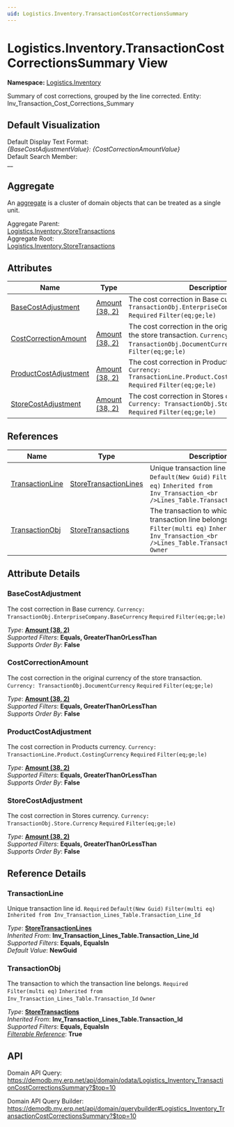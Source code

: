 ```yaml
---
uid: Logistics.Inventory.TransactionCostCorrectionsSummary
---
```

# Logistics.Inventory.TransactionCostCorrectionsSummary View

**Namespace:** [Logistics.Inventory](Logistics.Inventory.md)  

Summary of cost corrections, grouped by the line corrected. Entity: Inv_Transaction_Cost_Corrections_Summary

## Default Visualization
Default Display Text Format:  
_{BaseCostAdjustmentValue}: {CostCorrectionAmountValue}_  
Default Search Member:  
__  

## Aggregate
An [aggregate](https://docs.erp.net/tech/advanced/concepts/aggregates.html) is a cluster of domain objects that can be treated as a single unit.  

Aggregate Parent:  
[Logistics.Inventory.StoreTransactions](Logistics.Inventory.StoreTransactions.md)  
Aggregate Root:  
[Logistics.Inventory.StoreTransactions](Logistics.Inventory.StoreTransactions.md)  

## Attributes

| Name | Type | Description |
| ---- | ---- | --- |
| [BaseCostAdjustment](Logistics.Inventory.TransactionCostCorrectionsSummary.md#basecostadjustment) | [Amount (38, 2)](../data-types.md#amount) | The cost correction in Base currency. `Currency: TransactionObj.EnterpriseCompany.BaseCurrency` `Required` `Filter(eq;ge;le)` 
| [CostCorrectionAmount](Logistics.Inventory.TransactionCostCorrectionsSummary.md#costcorrectionamount) | [Amount (38, 2)](../data-types.md#amount) | The cost correction in the original currency of the store transaction. `Currency: TransactionObj.DocumentCurrency` `Required` `Filter(eq;ge;le)` 
| [ProductCostAdjustment](Logistics.Inventory.TransactionCostCorrectionsSummary.md#productcostadjustment) | [Amount (38, 2)](../data-types.md#amount) | The cost correction in Products currency. `Currency: TransactionLine.Product.CostingCurrency` `Required` `Filter(eq;ge;le)` 
| [StoreCostAdjustment](Logistics.Inventory.TransactionCostCorrectionsSummary.md#storecostadjustment) | [Amount (38, 2)](../data-types.md#amount) | The cost correction in Stores currency. `Currency: TransactionObj.Store.Currency` `Required` `Filter(eq;ge;le)` 

## References

| Name | Type | Description |
| ---- | ---- | --- |
| [TransactionLine](Logistics.Inventory.TransactionCostCorrectionsSummary.md#transactionline) | [StoreTransactionLines](Logistics.Inventory.StoreTransactionLines.md) | Unique transaction line id. `Required` `Default(New Guid)` `Filter(multi eq)` `Inherited from Inv_Transaction_<br />Lines_Table.Transaction_Line_Id` |
| [TransactionObj](Logistics.Inventory.TransactionCostCorrectionsSummary.md#transactionobj) | [StoreTransactions](Logistics.Inventory.StoreTransactions.md) | The transaction to which the transaction line belongs. `Required` `Filter(multi eq)` `Inherited from Inv_Transaction_<br />Lines_Table.Transaction_Id` `Owner` |


## Attribute Details

### BaseCostAdjustment

The cost correction in Base currency. `Currency: TransactionObj.EnterpriseCompany.BaseCurrency` `Required` `Filter(eq;ge;le)`

_Type_: **[Amount (38, 2)](../data-types.md#amount)**  
_Supported Filters_: **Equals, GreaterThanOrLessThan**  
_Supports Order By_: **False**  

### CostCorrectionAmount

The cost correction in the original currency of the store transaction. `Currency: TransactionObj.DocumentCurrency` `Required` `Filter(eq;ge;le)`

_Type_: **[Amount (38, 2)](../data-types.md#amount)**  
_Supported Filters_: **Equals, GreaterThanOrLessThan**  
_Supports Order By_: **False**  

### ProductCostAdjustment

The cost correction in Products currency. `Currency: TransactionLine.Product.CostingCurrency` `Required` `Filter(eq;ge;le)`

_Type_: **[Amount (38, 2)](../data-types.md#amount)**  
_Supported Filters_: **Equals, GreaterThanOrLessThan**  
_Supports Order By_: **False**  

### StoreCostAdjustment

The cost correction in Stores currency. `Currency: TransactionObj.Store.Currency` `Required` `Filter(eq;ge;le)`

_Type_: **[Amount (38, 2)](../data-types.md#amount)**  
_Supported Filters_: **Equals, GreaterThanOrLessThan**  
_Supports Order By_: **False**  


## Reference Details

### TransactionLine

Unique transaction line id. `Required` `Default(New Guid)` `Filter(multi eq)` `Inherited from Inv_Transaction_Lines_Table.Transaction_Line_Id`

_Type_: **[StoreTransactionLines](Logistics.Inventory.StoreTransactionLines.md)**  
_Inherited From_: **Inv_Transaction_Lines_Table.Transaction_Line_Id**  
_Supported Filters_: **Equals, EqualsIn**  
_Default Value_: **NewGuid**  

### TransactionObj

The transaction to which the transaction line belongs. `Required` `Filter(multi eq)` `Inherited from Inv_Transaction_Lines_Table.Transaction_Id` `Owner`

_Type_: **[StoreTransactions](Logistics.Inventory.StoreTransactions.md)**  
_Inherited From_: **Inv_Transaction_Lines_Table.Transaction_Id**  
_Supported Filters_: **Equals, EqualsIn**  
_[Filterable Reference](https://docs.erp.net/dev/domain-api/filterable-references.html)_: **True**  


## API

Domain API Query:
<https://demodb.my.erp.net/api/domain/odata/Logistics_Inventory_TransactionCostCorrectionsSummary?$top=10>

Domain API Query Builder:
<https://demodb.my.erp.net/api/domain/querybuilder#Logistics_Inventory_TransactionCostCorrectionsSummary?$top=10>

